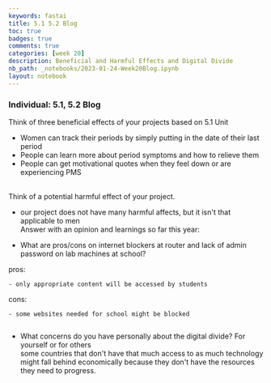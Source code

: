 ```yaml
---
keywords: fastai
title: 5.1 5.2 Blog
toc: true 
badges: true
comments: true 
categories: [week 20]
description: Beneficial and Harmful Effects and Digital Divide
nb_path: _notebooks/2023-01-24-Week20Blog.ipynb
layout: notebook
---
```


<!--
#################################################
### THIS FILE WAS AUTOGENERATED! DO NOT EDIT! ###
#################################################
# file to edit: _notebooks/2023-01-24-Week20Blog.ipynb
-->

<div class="container" id="notebook-container">
        
<div class="cell border-box-sizing text_cell rendered"><div class="inner_cell">
<div class="text_cell_render border-box-sizing rendered_html">
<h3 id="Individual:-5.1,-5.2-Blog">Individual: 5.1, 5.2 Blog<a class="anchor-link" href="#Individual:-5.1,-5.2-Blog"> </a></h3><p>Think of three beneficial effects of your projects based on 5.1 Unit</p>
<ul>
<li>Women can track their periods by simply putting in the date of their last period</li>
<li>People can learn more about period symptoms and how to relieve them</li>
<li>People can get motivational quotes when they feel down or are experiencing PMS</li>
</ul>
<p><br>Think of a potential harmful effect of your project.</p>
<ul>
<li><p>our project does not have many harmful affects, but it isn't that applicable to men
<br>
Answer with an opinion and learnings so far this year:</p>
</li>
<li><p>What are pros/cons on internet blockers at router and lack of admin password on lab machines at school?</p>
</li>
</ul>
<p>pros:</p>

<pre><code>- only appropriate content will be accessed by students
</code></pre>
<p>cons:</p>

<pre><code>- some websites needed for school might be blocked

</code></pre>
<ul>
<li>What concerns do you have personally about the digital divide? For yourself or for others<br>
some countries that don't have that much access to as much technology might fall behind economically because they don't have the resources they need to progress.</li>
</ul>

</div>
</div>
</div>
</div>
 

